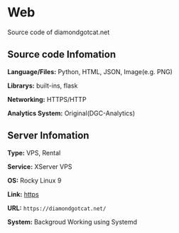 # Web
Source code of diamondgotcat.net

## Source code Infomation
**Language/Files:** Python, HTML, JSON, Image(e.g. PNG)

**Librarys:** built-ins, flask

**Networking:** HTTPS/HTTP

**Analytics System:** Original(DGC-Analytics)

## Server Infomation
**Type:** VPS, Rental

**Service:** XServer VPS

**OS:** Rocky Linux 9

**Link:** [https](https://diamondgotcat.net/)

**URL:** `https://diamondgotcat.net/`

**System:** Backgroud Working using Systemd